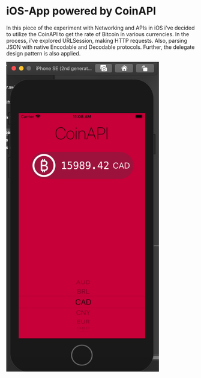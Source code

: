 #  iOS-App powered by CoinAPI

In this piece of the experiment with Networking and APIs in iOS i've decided to utilize the CoinAPI to get the rate of Bitcoin in various currencies. In the process, i've explored URLSession, making HTTP requests. Also, parsing JSON with native Encodable and Decodable protocols. Further, the delegate design pattern is also applied.


![End Banner](app.png)
